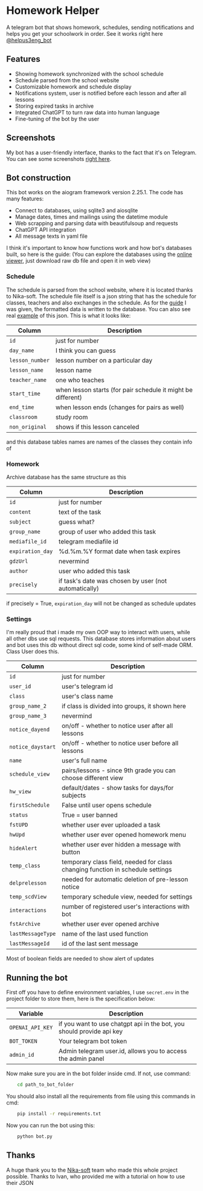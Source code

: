 
# Homework Helper 

A telegram bot that shows homework, schedules, sending notifications and helps you get your schoolwork in order. See it works right here [@helpus3eng_bot](https://t.me/helpus3eng_bot)

## Features

- Showing homework synchronized with the school schedule
- Schedule parsed from the school website
- Customizable homework and schedule display
- Notifications system, user is notified before each lesson and after all lessons
- Storing expired tasks in archive
- Integrated ChatGPT to turn raw data into human language
- Fine-tuning of the bot by the user

## Screenshots

My bot has a user-friendly interface, thanks to the fact that it's on Telegram. You can see some screenshots [right here](https://github.com/laughinme/helpus3/tree/additional/images-eng).

## Bot construction

This bot works on the aiogram framework version 2.25.1. The code has many features:
- Connect to databases, using sqlite3 and aiosqlite
- Manage dates, times and mailings using the datetime module
- Web scrapping and parsing data with beautifulsoup and requests
- ChatGPT API integration
- All message texts in yaml file

I think it's important to know how functions work and how bot's databases built, so here is the guide:
(You can explore the databases using the [online viewer](https://sqliteviewer.app/), just download raw db file and open it in web view)

### Schedule

The schedule is parsed from the school website, where it is located thanks to Nika-soft. The schedule file itself is a json string that has the schedule for classes, teachers and also exchanges in the schedule. As for the [guide](https://github.com/laughinme/helpus3/blob/main/additional/JSON_Nika_description.pdf) I was given, the formatted data is written to the database. You can also see real [example](https://github.com/laughinme/helpus3/blob/main/additional/nika.json) of this json. This is what it looks like:

| Column             | Description                                                      |
| ----------------- | ------------------------------------------------------------------- |
| `id` | just for number |
| `day_name` | I think you can guess |
| `lesson_number` | lesson number on a particular day |
| `lesson_name` | lesson name |
| `teacher_name` | one who teaches |
| `start_time` | when lesson starts (for pair schedule it might be different) |
| `end_time` | when lesson ends (changes for pairs as well) |
| `classroom` | study room |
| `non_original` | shows if this lesson canceled |

and this database tables names are names of the classes they contain info of

### Homework
Archive database has the same structure as this

| Column             | Description                                                      |
| ------------------ | ---------------------------------------------------------------- |
| `id` | just for number |
| `content` | text of the task |
| `subject` | guess what? |
| `group_name` | group of user who added this task |
| `mediafile_id` | telegram mediafile id |
| `expiration_day` | %d.%m.%Y format date when task expires |
| `gdzUrl` | nevermind |
| `author` | user who added this task |
| `precisely` | if task's date was chosen by user (not automatically) |

if precisely = True, `expiration_day` will not be changed as schedule updates

### Settings

I'm really proud that i made my own OOP way to interact with users, while all other dbs use sql requests. This database stores information about users and bot uses this db without direct sql code, some kind of self-made ORM. Class User does this.

| Column             | Description                                                      |
| ----------------- | ------------------------------------------------------------------- |
| `id` | just for number |
| `user_id` | user's telegram id |
| `class` | user's class name |
| `group_name_2` | if class is divided into groups, it shown here|
| `group_name_3` | nevermind |
| `notice_dayend` | on/off - whether to notice user after all lessons |
| `notice_daystart` | on/off - whether to notice user before all lessons |
| `name` | user's full name |
| `schedule_view` | pairs/lessons - since 9th grade you can choose different view |
| `hw_view` | default/dates - show tasks for days/for subjects |
| `firstSchedule` | False until user opens schedule |
| `status` | True = user banned |
| `fstUPD` | whether user ever uploaded a task |
| `hwUpd` | whether user ever opened homework menu |
| `hideAlert` | whether user ever hidden a message with button |
| `temp_class` | temporary class field, needed for class changing function in schedule settings |
| `delprelesson` | needed for automatic deletion of pre-lesson notice |
| `temp_scdView` | temporary schedule view, needed for settings |
| `interactions` | number of registered user's interactions with bot |
| `fstArchive` | whether user ever opened archive |
| `lastMessageType` | name of the last used function |
| `lastMessageId` | id of the last sent message |

Most of boolean fields are needed to show alert of updates

## Running the bot
First off you have to define environment variables, I use `secret.env` in the project folder to store them, here is the specification below:

| Variable             | Description                                                      |
| ----------------- | ------------------------------------------------------------------- |
| `OPENAI_API_KEY` | if you want to use chatgpt api in the bot, you should provide api key |
| `BOT_TOKEN` | Your telegram bot token |
| `admin_id` | Admin telegram user.id, allows you to access the admin panel |

Now make sure you are in the bot folder inside cmd. If not, use command:

```cmd
    cd path_to_bot_folder
```

You should also install all the requirements from file using this commands in cmd:

```cmd
    pip install -r requirements.txt
```
Now you can run the bot using this:

```cmd
    python bot.py
```

## Thanks

A huge thank you to the [Nika-soft](https://nikasoft.ru/) team who made this whole project possible. Thanks to Ivan, who provided me with a tutorial on how to use their JSON
